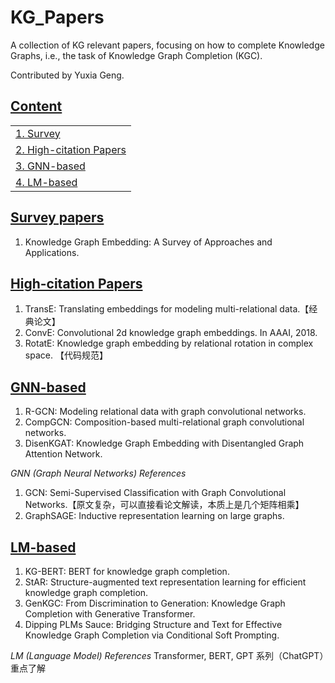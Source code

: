 # KG_Papers
A collection of KG relevant papers, focusing on how to complete Knowledge Graphs, i.e., the task of Knowledge Graph Completion (KGC).

Contributed by Yuxia Geng.

## [Content](#content)
<table>
<tr>
	<td colspan="2"><a href="#Survey">1. Survey</a></td>
</tr> 

<tr>
	<td colspan="2"><a href="#High-citation">2. High-citation Papers</a></td>
</tr>
<tr>
	<td colspan="2"><a href="#GNN-based">3. GNN-based </a></td>
</tr>
<tr>
	<td colspan="2"><a href="#LM-based">4. LM-based </a></td>
</tr>
</table>


## [Survey papers](#content)
1. Knowledge Graph Embedding: A Survey of Approaches and Applications.

## [High-citation Papers](#content)
1. TransE: Translating embeddings for modeling multi-relational data.【经典论文】
2. ConvE: Convolutional 2d knowledge graph embeddings. In AAAI, 2018. 
3. RotatE: Knowledge graph embedding by relational rotation in complex space. 【代码规范】

## [GNN-based](#content)
1. R-GCN: Modeling relational data with graph convolutional networks.
2. CompGCN: Composition-based multi-relational graph convolutional networks.
3. DisenKGAT: Knowledge Graph Embedding with Disentangled Graph Attention Network.

*GNN (Graph Neural Networks) References*
1. GCN: Semi-Supervised Classification with Graph Convolutional Networks.【原文复杂，可以直接看论文解读，本质上是几个矩阵相乘】
2. GraphSAGE: Inductive representation learning on large graphs.

## [LM-based](#content)
1. KG-BERT: BERT for knowledge graph completion.
2. StAR: Structure-augmented text representation learning for efficient knowledge graph completion.
3. GenKGC: From Discrimination to Generation: Knowledge Graph Completion with Generative Transformer.
4. Dipping PLMs Sauce: Bridging Structure and Text for Effective Knowledge Graph Completion via Conditional Soft Prompting.

*LM (Language Model) References*
Transformer, BERT, GPT 系列（ChatGPT）重点了解
